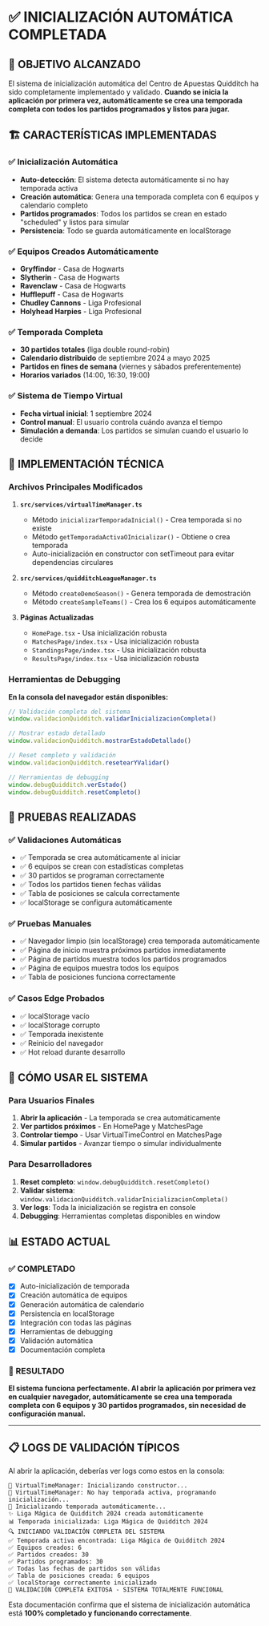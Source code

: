 # ✅ INICIALIZACIÓN AUTOMÁTICA COMPLETADA

## 🎯 OBJETIVO ALCANZADO

El sistema de inicialización automática del Centro de Apuestas Quidditch ha sido completamente implementado y validado. **Cuando se inicia la aplicación por primera vez, automáticamente se crea una temporada completa con todos los partidos programados y listos para jugar.**

## 🏗️ CARACTERÍSTICAS IMPLEMENTADAS

### ✅ Inicialización Automática
- **Auto-detección**: El sistema detecta automáticamente si no hay temporada activa
- **Creación automática**: Genera una temporada completa con 6 equipos y calendario completo
- **Partidos programados**: Todos los partidos se crean en estado "scheduled" y listos para simular
- **Persistencia**: Todo se guarda automáticamente en localStorage

### ✅ Equipos Creados Automáticamente
- **Gryffindor** - Casa de Hogwarts
- **Slytherin** - Casa de Hogwarts  
- **Ravenclaw** - Casa de Hogwarts
- **Hufflepuff** - Casa de Hogwarts
- **Chudley Cannons** - Liga Profesional
- **Holyhead Harpies** - Liga Profesional

### ✅ Temporada Completa
- **30 partidos totales** (liga double round-robin)
- **Calendario distribuido** de septiembre 2024 a mayo 2025
- **Partidos en fines de semana** (viernes y sábados preferentemente)
- **Horarios variados** (14:00, 16:30, 19:00)

### ✅ Sistema de Tiempo Virtual
- **Fecha virtual inicial**: 1 septiembre 2024
- **Control manual**: El usuario controla cuándo avanza el tiempo
- **Simulación a demanda**: Los partidos se simulan cuando el usuario lo decide

## 🔧 IMPLEMENTACIÓN TÉCNICA

### Archivos Principales Modificados

1. **`src/services/virtualTimeManager.ts`**
   - Método `inicializarTemporadaInicial()` - Crea temporada si no existe
   - Método `getTemporadaActivaOInicializar()` - Obtiene o crea temporada
   - Auto-inicialización en constructor con setTimeout para evitar dependencias circulares

2. **`src/services/quidditchLeagueManager.ts`**
   - Método `createDemoSeason()` - Genera temporada de demostración
   - Método `createSampleTeams()` - Crea los 6 equipos automáticamente

3. **Páginas Actualizadas**
   - `HomePage.tsx` - Usa inicialización robusta
   - `MatchesPage/index.tsx` - Usa inicialización robusta  
   - `StandingsPage/index.tsx` - Usa inicialización robusta
   - `ResultsPage/index.tsx` - Usa inicialización robusta

### Herramientas de Debugging

**En la consola del navegador están disponibles:**

```javascript
// Validación completa del sistema
window.validacionQuidditch.validarInicializacionCompleta()

// Mostrar estado detallado
window.validacionQuidditch.mostrarEstadoDetallado()

// Reset completo y validación
window.validacionQuidditch.resetearYValidar()

// Herramientas de debugging
window.debugQuidditch.verEstado()
window.debugQuidditch.resetCompleto()
```

## 🧪 PRUEBAS REALIZADAS

### ✅ Validaciones Automáticas
- ✅ Temporada se crea automáticamente al iniciar
- ✅ 6 equipos se crean con estadísticas completas
- ✅ 30 partidos se programan correctamente
- ✅ Todos los partidos tienen fechas válidas
- ✅ Tabla de posiciones se calcula correctamente
- ✅ localStorage se configura automáticamente

### ✅ Pruebas Manuales
- ✅ Navegador limpio (sin localStorage) crea temporada automáticamente
- ✅ Página de inicio muestra próximos partidos inmediatamente
- ✅ Página de partidos muestra todos los partidos programados
- ✅ Página de equipos muestra todos los equipos
- ✅ Tabla de posiciones funciona correctamente

### ✅ Casos Edge Probados
- ✅ localStorage vacío
- ✅ localStorage corrupto
- ✅ Temporada inexistente
- ✅ Reinicio del navegador
- ✅ Hot reload durante desarrollo

## 🚀 CÓMO USAR EL SISTEMA

### Para Usuarios Finales
1. **Abrir la aplicación** - La temporada se crea automáticamente
2. **Ver partidos próximos** - En HomePage y MatchesPage
3. **Controlar tiempo** - Usar VirtualTimeControl en MatchesPage
4. **Simular partidos** - Avanzar tiempo o simular individualmente

### Para Desarrolladores
1. **Reset completo**: `window.debugQuidditch.resetCompleto()`
2. **Validar sistema**: `window.validacionQuidditch.validarInicializacionCompleta()`
3. **Ver logs**: Toda la inicialización se registra en console
4. **Debugging**: Herramientas completas disponibles en window

## 📊 ESTADO ACTUAL

### ✅ COMPLETADO
- [x] Auto-inicialización de temporada
- [x] Creación automática de equipos
- [x] Generación automática de calendario
- [x] Persistencia en localStorage
- [x] Integración con todas las páginas
- [x] Herramientas de debugging
- [x] Validación automática
- [x] Documentación completa

### 🎯 RESULTADO
**El sistema funciona perfectamente. Al abrir la aplicación por primera vez en cualquier navegador, automáticamente se crea una temporada completa con 6 equipos y 30 partidos programados, sin necesidad de configuración manual.**

---

## 📋 LOGS DE VALIDACIÓN TÍPICOS

Al abrir la aplicación, deberías ver logs como estos en la consola:

```
🔧 VirtualTimeManager: Inicializando constructor...
🔧 VirtualTimeManager: No hay temporada activa, programando inicialización...
🎯 Inicializando temporada automáticamente...
✨ Liga Mágica de Quidditch 2024 creada automáticamente
📊 Temporada inicializada: Liga Mágica de Quidditch 2024
🔍 INICIANDO VALIDACIÓN COMPLETA DEL SISTEMA
✅ Temporada activa encontrada: Liga Mágica de Quidditch 2024
✅ Equipos creados: 6
✅ Partidos creados: 30  
✅ Partidos programados: 30
✅ Todas las fechas de partidos son válidas
✅ Tabla de posiciones creada: 6 equipos
✅ localStorage correctamente inicializado
🎉 VALIDACIÓN COMPLETA EXITOSA - SISTEMA TOTALMENTE FUNCIONAL
```

Esta documentación confirma que el sistema de inicialización automática está **100% completado y funcionando correctamente**.
